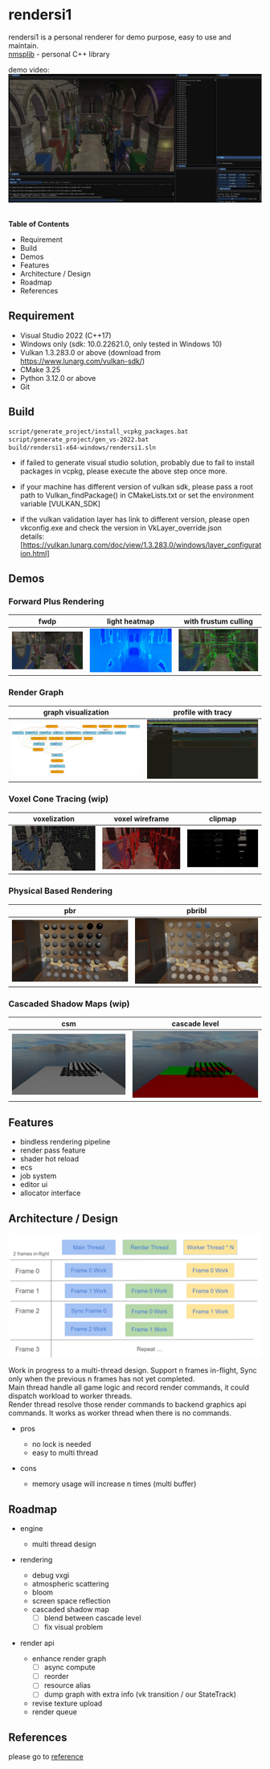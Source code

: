 
# rendersi1
rendersi1 is a personal renderer for demo purpose, easy to use and maintain.\
[nmsplib](https://github.com/wai3aa1sam/nmsplib) - personal C++ library

demo video:\
<a href="https://www.youtube.com/watch?v=WNpGfxavXVI" target="_blank">
 <img src="example/Test000/screenshot/youtube_video.jpg" alt="rendersi1_demo_video" width="512" height="256" />
</a>

\
**Table of Contents**
- Requirement
- Build
- Demos
- Features
- Architecture / Design
- Roadmap
- References

## Requirement

- Visual Studio 2022 (C++17)
- Windows only (sdk: 10.0.22621.0, only tested in Windows 10)
- Vulkan 1.3.283.0 or above (download from https://www.lunarg.com/vulkan-sdk/)
- CMake 3.25
- Python 3.12.0 or above
- Git

## Build

```
script/generate_project/install_vcpkg_packages.bat
script/generate_project/gen_vs-2022.bat
build/rendersi1-x64-windows/rendersi1.sln
```
- if failed to generate visual studio solution, probably due to fail to install packages in vcpkg, please execute the above step once more.

- if your machine has different version of vulkan sdk, please pass a root path to Vulkan_findPackage() in CMakeLists.txt or set the environment variable [VULKAN_SDK]

- if the vulkan validation layer has link to different version, please open vkconfig.exe and check the version in VkLayer_override.json\
details: [https://vulkan.lunarg.com/doc/view/1.3.283.0/windows/layer_configuration.html]

## Demos

### Forward Plus Rendering

| fwdp | light heatmap | with frustum culling |
|---|---|---|
|![](example/Test000/screenshot/forward_plus/fwdp.jpg)|![](example/Test000/screenshot/forward_plus/fwdp_heatmap.jpg)|![](example/Test000/screenshot/forward_plus/fwdp_frustum_culling.jpg)

### Render Graph

| graph visualization | profile with tracy |
|---|---|
|![](example/Test000/screenshot/render_graph/render_graph_vxgi.jpg)|![](example/Test000/screenshot/render_graph/render_graph_tracy.jpg)|

### Voxel Cone Tracing (wip)

| voxelization | voxel wireframe | clipmap |
|---|---|---|
|![](example/Test000/screenshot/voxel_cone_tracing/vxgi_voxel.jpg)|![](example/Test000/screenshot/voxel_cone_tracing/vxgi_voxel_wireframe.jpg)|![](example/Test000/screenshot/voxel_cone_tracing/vxgi_clipmap.jpg)|

### Physical Based Rendering

| pbr | pbribl |
|---|---|
|![](example/Test000/screenshot/physical_based_rendering/pbr.jpg)|![](example/Test000/screenshot/physical_based_rendering/pbribl.jpg)|

### Cascaded Shadow Maps (wip)

| csm | cascade level |
|---|---|
|![](example/Test000/screenshot/cascaded_shadow_maps/csm.jpg)|![](example/Test000/screenshot/cascaded_shadow_maps/csm_cascade_level.jpg)|

## Features

- bindless rendering pipeline
- render pass feature
- shader hot reload
- ecs
- job system
- editor ui
- allocator interface

## Architecture / Design

![](doc/architecture/architecture.jpg)

Work in progress to a multi-thread design. Support n frames in-flight, Sync only when the previous n frames has not yet completed. \
Main thread handle all game logic and record render commands, it could dispatch workload to worker threads. \
Render thread resolve those render commands to backend graphics api commands. It works as worker thread when there is no commands.

- pros
  - no lock is needed
  - easy to multi thread
  
- cons
  - memory usage will increase n times (multi buffer)

## Roadmap

- engine

  - multi thread design

- rendering

  - debug vxgi
  - atmospheric scattering
  - bloom
  - screen space reflection
  - cascaded shadow map
    - [ ] blend between cascade level
    - [ ] fix visual problem

- render api
  
  - enhance render graph
    - [ ] async compute
    - [ ] reorder
    - [ ] resource alias
    - [ ] dump graph with extra info (vk transition / our StateTrack)
  - revise texture upload
  - render queue
  

## References

please go to [reference](doc/reference/reference.md)